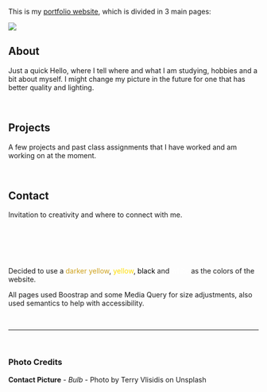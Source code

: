 This is my [portfolio website](https://vjeuel.github.io/Portfolio/), which is divided in 3 main pages:

[<img src="https://vjeuel.github.io/Homework-2a/images/readme-pic.png" target="_blank">](https://vjeuel.github.io/Portfolio/)

## **About**
Just a quick Hello, where I tell where and what I am studying, hobbies and a bit about myself.
I might change my picture in the future for one that has better quality and lighting.

<br>

## **Projects**
A few projects and past class assignments that I have worked and am working on at the moment.

<br>

## **Contact**
Invitation to creativity and where to connect with me.

<br>
<br>
<br>
<br>

Decided to use a <span style="color: #CEA11C">darker yellow</span>, <span style="color: #fd0">yellow</span>, <span style="color: #000">black</span> and <span style="color: white">white</span> as the colors of the website.

All pages used Boostrap and some Media Query for size adjustments, also used semantics to help with accessibility.

<br>
<hr>
<br>

### **Photo Credits**

**Contact Picture** - *Bulb* - Photo by Terry Vlisidis on Unsplash